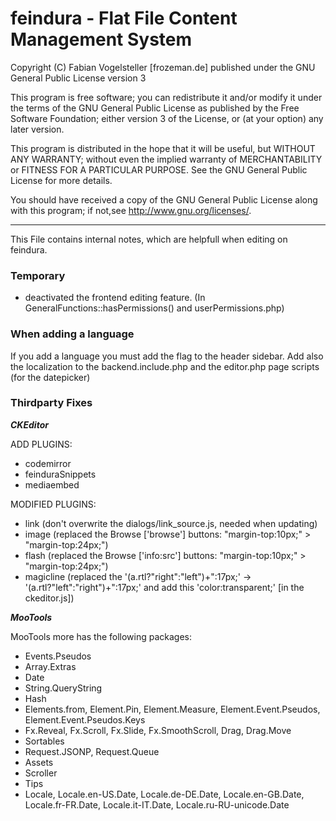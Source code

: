 feindura - Flat File Content Management System
==============================================
Copyright (C) Fabian Vogelsteller [frozeman.de]
published under the GNU General Public License version 3

This program is free software;
you can redistribute it and/or modify it under the terms of the GNU General Public License as published by
the Free Software Foundation; either version 3 of the License, or (at your option) any later version.

This program is distributed in the hope that it will be useful, but WITHOUT ANY WARRANTY;
without even the implied warranty of MERCHANTABILITY or FITNESS FOR A PARTICULAR PURPOSE.
See the GNU General Public License for more details.

You should have received a copy of the GNU General Public License along with this program;
if not,see <http://www.gnu.org/licenses/>.
_____________________________________________

This File contains internal notes, which are helpfull when editing on feindura.


### Temporary

- deactivated the frontend editing feature. (In GeneralFunctions::hasPermissions() and userPermissions.php)


### When adding a language

If you add a language you must add the flag to the header sidebar.
Add also the localization to the backend.include.php and the editor.php page scripts (for the datepicker)


### Thirdparty Fixes


***CKEditor***

ADD PLUGINS:

- codemirror
- feinduraSnippets
- mediaembed

MODIFIED PLUGINS:

- link (don't overwrite the dialogs/link_source.js, needed when updating)
- image (replaced the Browse ['browse'] buttons: "margin-top:10px;" > "margin-top:24px;")
- flash (replaced the Browse ['info:src'] buttons: "margin-top:10px;" > "margin-top:24px;")
- magicline (replaced the '(a.rtl?"right":"left")+":17px;' -> '(a.rtl?"left":"right")+":17px;' and add this 'color:transparent;' [in the ckeditor.js])


***MooTools***

MooTools more has the following packages:

- Events.Pseudos
- Array.Extras
- Date
- String.QueryString
- Hash
- Elements.from, Element.Pin, Element.Measure, Element.Event.Pseudos, Element.Event.Pseudos.Keys
- Fx.Reveal, Fx.Scroll, Fx.Slide, Fx.SmoothScroll, Drag, Drag.Move
- Sortables
- Request.JSONP, Request.Queue
- Assets
- Scroller
- Tips
- Locale, Locale.en-US.Date, Locale.de-DE.Date, Locale.en-GB.Date, Locale.fr-FR.Date, Locale.it-IT.Date, Locale.ru-RU-unicode.Date